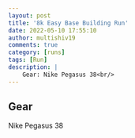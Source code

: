 ```yaml
---
layout: post
title: '8k Easy Base Building Run'
date: 2022-05-10 17:55:10
author: multishiv19
comments: true
category: [runs]
tags: [Run]
description: |
    Gear: Nike Pegasus 38<br/>
---
```


## Gear
Nike Pegasus 38



<div width='100%' class='strava-embed-placeholder' data-embed-type='activity' data-embed-id='7117254871'></div>
<script src='https://strava-embeds.com/embed.js'></script>
